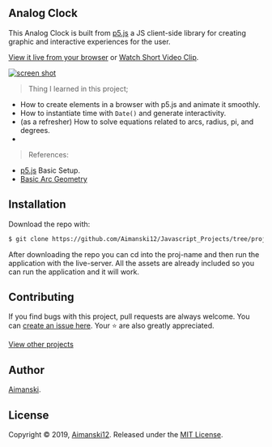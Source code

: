 ## Analog Clock

This Analog Clock is built from [p5.js](https://p5js.org/) a JS client-side library for creating graphic and interactive experiences for the user. 

[View it live from your browser](https://aimanski-js03-clock.herokuapp.com/) or
[Watch Short Video Clip](https://www.youtube.com/watch?v=KEb3TGOjB5Y&feature=youtu.be). <br>

<div float="left">
  <a href="https://www.youtube.com/watch?v=KEb3TGOjB5Y&feature=youtu.be">
    <img src="https://user-images.githubusercontent.com/32781697/58377318-fff00580-7f42-11e9-803f-88fbffc9e4af.gif" alt="screen shot">
  </a>
</div>

> Thing I learned in this project;
  * How to create elements in a browser with p5.js and animate it smoothly.
  * How to instantiate time with `Date()` and generate interactivity.
  * (as a refresher) How to solve equations related to arcs, radius, pi, and degrees.
  * 

> References:
  * [p5.js](https://p5js.org/get-started/#sketch) Basic Setup.
  * [Basic Arc Geometry](https://en.wikipedia.org/wiki/Arc_(geometry))

## Installation

Download the repo with:

```bash
$ git clone https://github.com/Aimanski12/Javascript_Projects/tree/proj03 proj-name
```

After downloading the repo you can cd into the proj-name and then run the application with the live-server. All the assets are already included so you can run the application and it will work. 

## Contributing

If you find bugs with this project, pull requests are always welcome. You can [create an issue here](https://github.com/Aimanski12/Javascript_Projects/issues/new).
Your :star: are also greatly appreciated.

[View other projects](https://github.com/Aimanski12/Javascript_Projects)

## Author

[Aimanski](https://github.com/Aimanski12).

## License 

Copyright © 2019, [Aimanski12](https://github.com/Aimanski12).
Released under the [MIT License](LICENSE).



